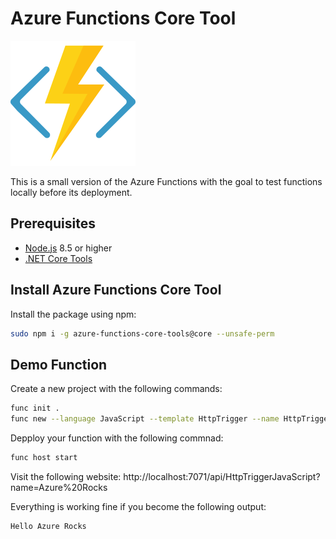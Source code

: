 # Azure Functions Core Tool
![Azure Functions](https://github.com/paguos/serverless/blob/master/runtimes/azure-functions/azure-functions_logo.png)

This is a small version of the Azure Functions with the goal to test functions locally before its deployment.

## Prerequisites

* [Node.js](https://nodejs.org/en/) 8.5 or higher
* [.NET Core Tools](https://www.microsoft.com/net/learn/get-started/macos)

## Install Azure Functions Core Tool

Install the package using npm:
```sh
sudo npm i -g azure-functions-core-tools@core --unsafe-perm
```

## Demo Function

Create a new project with the following commands:

```sh
func init .
func new --language JavaScript --template HttpTrigger --name HttpTriggerJavaScript
```

Depploy your function with the following commnad:
```sh
func host start
```
Visit the following website: http://localhost:7071/api/HttpTriggerJavaScript?name=Azure%20Rocks

Everything is working fine if you become the following output:
```sh
Hello Azure Rocks
```
